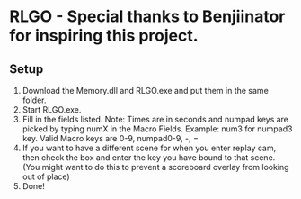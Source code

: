 # RLGO - Special thanks to Benjiinator for inspiring this project.
## Setup
1. Download the Memory.dll and RLGO.exe and put them in the same folder.
2. Start RLGO.exe.
3. Fill in the fields listed. Note: Times are in seconds and numpad keys are picked by typing numX in the Macro Fields.
   Example: num3 for numpad3 key.
   Valid Macro keys are 0-9, numpad0-9, -, = 
4. If you want to have a different scene for when you enter replay cam, then check the box and enter the key you have bound to that scene. (You might want to do this to prevent a scoreboard overlay from looking out of place)
4. Done!
